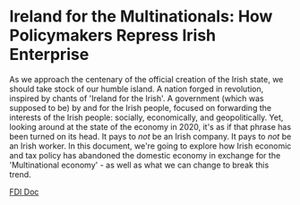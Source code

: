 # Ireland for the Multinationals: How Policymakers Repress Irish Enterprise

As we approach the centenary of the official creation of the Irish state, we should take stock of our humble island. A nation forged in revolution, inspired by chants of 'Ireland for the Irish'. A government (which was supposed to be) by and for the Irish people, focused on forwarding the interests of the Irish people: socially, economically, and geopolitically. Yet, looking around at the state of the economy in 2020, it's as if that phrase has been turned on its head. It pays to *not* be an Irish company. It pays to *not* be an Irish worker. In this document, we're going to explore how Irish economic and tax policy has abandoned the domestic economy in exchange for the 'Multinational economy' - as well as what we can change to break this trend.

[FDI Doc](https://www.tandfonline.com/doi/full/10.1080/00130095.2017.1393312)